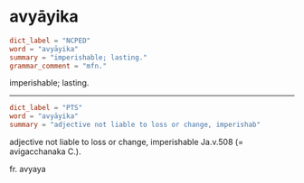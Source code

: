 # avyāyika

``` toml
dict_label = "NCPED"
word = "avyāyika"
summary = "imperishable; lasting."
grammar_comment = "mfn."
```

imperishable; lasting.

--------------------

``` toml
dict_label = "PTS"
word = "avyāyika"
summary = "adjective not liable to loss or change, imperishab"
```

adjective not liable to loss or change, imperishable Ja.v.508 (= avigacchanaka C.).

fr. avyaya

